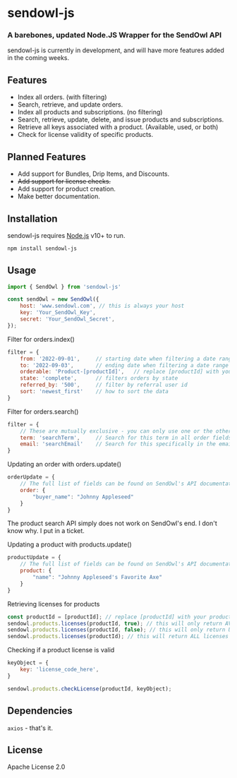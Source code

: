 # sendowl-js
### A barebones, updated Node.JS Wrapper for the SendOwl API

sendowl-js is currently in development, and will have more features added in the coming weeks.

## Features

- Index all orders. (with filtering)
- Search, retrieve, and update orders.
- Index all products and subscriptions. (no filtering)
- Search, retrieve, update, delete, and issue products and subscriptions.
- Retrieve all keys associated with a product. (Available, used, or both)
- Check for license validity of specific products.

## Planned Features

- Add support for Bundles, Drip Items, and Discounts.
- ~~Add support for license checks.~~
- Add support for product creation.
- Make better documentation.

## Installation

sendowl-js requires [Node.js](https://nodejs.org/) v10+ to run.
```sh
npm install sendowl-js
```

## Usage

```js
import { SendOwl } from 'sendowl-js'

const sendOwl = new SendOwl({
    host: 'www.sendowl.com', // this is always your host
    key: 'Your_SendOwl_Key',
    secret: 'Your_SendOwl_Secret',
});
```

Filter for orders.index()
```js
filter = {
    from: '2022-09-01',     // starting date when filtering a date range
    to: '2022-09-03',       // ending date when filtering a date range
    orderable: 'Product-[productId]',   // replace [productId] with your product's ID to filter by product
    state: 'complete',      // filters orders by state
    referred_by: '500',     // filter by referral user id
    sort: 'newest_first'    // how to sort the data
}
```

Filter for orders.search()
```js
filter = {
    // These are mutually exclusive - you can only use one or the other, not both.
    term: 'searchTerm',     // Search for this term in all order fields
    email: 'searchEmail'    // Search for this specifically in the email field.
}
```

Updating an order with orders.update()
```js
orderUpdate = {
    // The full list of fields can be found on SendOwl's API documentation.
    order: {
        "buyer_name": "Johnny Appleseed"
    }
}
```

The product search API simply does not work on SendOwl's end. I don't know why. I put in a ticket.

Updating a product with products.update()
```js
productUpdate = {
    // The full list of fields can be found on SendOwl's API documentation.
    product: {
        "name": "Johnny Appleseed's Favorite Axe"
    }
}
```

Retrieving licenses for products
```js
const productId = [productId]; // replace [productId] with your product ID
sendowl.products.licenses(productId, true); // this will only return AVAILABLE licenses
sendowl.products.licenses(productId, false); // this will only return USED licenses
sendowl.products.licenses(productId); // this will return ALL licenses
```

Checking if a product license is valid
```js
keyObject = {
    key: 'license_code_here',
}

sendowl.products.checkLicense(productId, keyObject);
```
## Dependencies

`axios` - that's it.

## License

Apache License 2.0